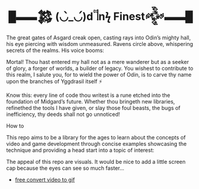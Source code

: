 
<h1 align="center">█▬▬𒄆 (◡̀_◡́)d𓌏nϟ Finest𒅒▬▬█</h1>

The great gates of Asgard creak open, casting rays into Odin’s mighty hall, his eye piercing with wisdom unmeasured. Ravens circle above, whispering secrets of the realms. His voice booms: 

Mortal! Thou hast entered my hall not as a mere wanderer but as a seeker of glory, a forger of worlds, a builder of legacy. You wishest to contribute to this realm, I salute you, for to wield the power of Odin, is to carve thy name upon the branches of Yggdrasil itself ⚡

Know this: every line of code thou writest is a rune etched into the foundation of Midgard’s future. Whether thou bringeth new libraries, refinethed the tools I have given, or slay those foul beasts, the bugs of inefficiency, thy deeds shall not go unnoticed!

How to

This repo aims to be a library for the ages to learn about the concepts of video and game development through
concise examples showcasing the technique and providing a head start into a topic of interest:

The appeal of this repo are visuals. It would be nice to add a little screen cap because the eyes can see so
much faster...

- [free convert video to gif](https://www.freeconvert.com/convert/video-to-gif/download)